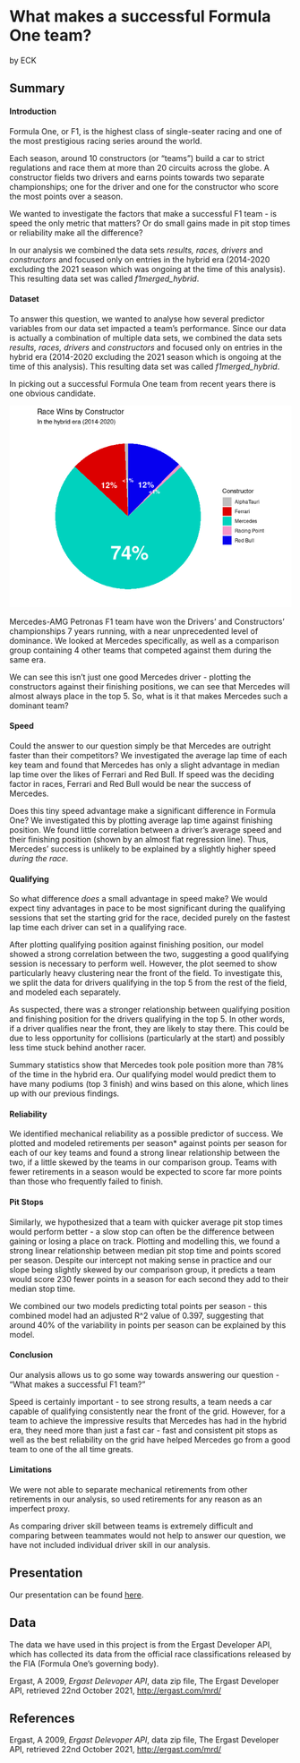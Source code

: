 What makes a successful Formula One team?
================
by ECK

## Summary

#### Introduction

Formula One, or F1, is the highest class of single-seater racing and one
of the most prestigious racing series around the world.

Each season, around 10 constructors (or “teams”) build a car to strict
regulations and race them at more than 20 circuits across the globe. A
constructor fields two drivers and earns points towards two separate
championships; one for the driver and one for the constructor who score
the most points over a season.

We wanted to investigate the factors that make a successful F1 team - is
speed the only metric that matters? Or do small gains made in pit stop
times or reliability make all the difference?

In our analysis we combined the data sets *results, races, drivers* and
*constructors* and focused only on entries in the hybrid era (2014-2020
excluding the 2021 season which was ongoing at the time of this
analysis). This resulting data set was called *f1merged_hybrid*.

#### Dataset

To answer this question, we wanted to analyse how several predictor
variables from our data set impacted a team’s performance. Since our
data is actually a combination of multiple data sets, we combined the
data sets *results, races, drivers* and *constructors* and focused only
on entries in the hybrid era (2014-2020 excluding the 2021 season which
is ongoing at the time of this analysis). This resulting data set was
called *f1merged_hybrid*.

In picking out a successful Formula One team from recent years there is
one obvious candidate.

![](README_files/figure-gfm/wins-bar-chart-1.png)<!-- -->

Mercedes-AMG Petronas F1 team have won the Drivers’ and Constructors’
championships 7 years running, with a near unprecedented level of
dominance. We looked at Mercedes specifically, as well as a comparison
group containing 4 other teams that competed against them during the
same era.

We can see this isn’t just one good Mercedes driver - plotting the
constructors against their finishing positions, we can see that Mercedes
will almost always place in the top 5. So, what is it that makes
Mercedes such a dominant team?

#### Speed

Could the answer to our question simply be that Mercedes are outright
faster than their competitors? We investigated the average lap time of
each key team and found that Mercedes has only a slight advantage in
median lap time over the likes of Ferrari and Red Bull. If speed was the
deciding factor in races, Ferrari and Red Bull would be near the success
of Mercedes.

Does this tiny speed advantage make a significant difference in Formula
One? We investigated this by plotting average lap time against finishing
position. We found little correlation between a driver’s average speed
and their finishing position (shown by an almost flat regression line).
Thus, Mercedes’ success is unlikely to be explained by a slightly higher
speed *during the race*.

#### Qualifying

So what difference *does* a small advantage in speed make? We would
expect tiny advantages in pace to be most significant during the
qualifying sessions that set the starting grid for the race, decided
purely on the fastest lap time each driver can set in a qualifying race.

After plotting qualifying position against finishing position, our model
showed a strong correlation between the two, suggesting a good
qualifying session is necessary to perform well. However, the plot
seemed to show particularly heavy clustering near the front of the
field. To investigate this, we split the data for drivers qualifying in
the top 5 from the rest of the field, and modeled each separately.

As suspected, there was a stronger relationship between qualifying
position and finishing position for the drivers qualifying in the top 5.
In other words, if a driver qualifies near the front, they are likely to
stay there. This could be due to less opportunity for collisions
(particularly at the start) and possibly less time stuck behind another
racer.

Summary statistics show that Mercedes took pole position more than 78%
of the time in the hybrid era. Our qualifying model would predict them
to have many podiums (top 3 finish) and wins based on this alone, which
lines up with our previous findings.

#### Reliability

We identified mechanical reliability as a possible predictor of success.
We plotted and modeled retirements per season\* against points per
season for each of our key teams and found a strong linear relationship
between the two, if a little skewed by the teams in our comparison
group. Teams with fewer retirements in a season would be expected to
score far more points than those who frequently failed to finish.

#### Pit Stops

Similarly, we hypothesized that a team with quicker average pit stop
times would perform better - a slow stop can often be the difference
between gaining or losing a place on track. Plotting and modelling this,
we found a strong linear relationship between median pit stop time and
points scored per season. Despite our intercept not making sense in
practice and our slope being slightly skewed by our comparison group, it
predicts a team would score 230 fewer points in a season for each second
they add to their median stop time.

We combined our two models predicting total points per season - this
combined model had an adjusted R^2 value of 0.397, suggesting that
around 40% of the variability in points per season can be explained by
this model.

#### Conclusion

Our analysis allows us to go some way towards answering our question -
“What makes a successful F1 team?”

Speed is certainly important - to see strong results, a team needs a car
capable of qualifying consistently near the front of the grid. However,
for a team to achieve the impressive results that Mercedes has had in
the hybrid era, they need more than just a fast car - fast and
consistent pit stops as well as the best reliability on the grid have
helped Mercedes go from a good team to one of the all time greats.

#### Limitations

We were not able to separate mechanical retirements from other
retirements in our analysis, so used retirements for any reason as an
imperfect proxy.

As comparing driver skill between teams is extremely difficult and
comparing between teammates would not help to answer our question, we
have not included individual driver skill in our analysis.

## Presentation

Our presentation can be found [here](presentation/presentation.html).

## Data

The data we have used in this project is from the Ergast Developer API,
which has collected its data from the official race classifications
released by the FIA (Formula One’s governing body).

Ergast, A 2009, *Ergast Delevoper API*, data zip file, The Ergast
Developer API, retrieved 22nd October 2021, <http://ergast.com/mrd/>

## References

Ergast, A 2009, *Ergast Delevoper API*, data zip file, The Ergast
Developer API, retrieved 22nd October 2021, <http://ergast.com/mrd/>
